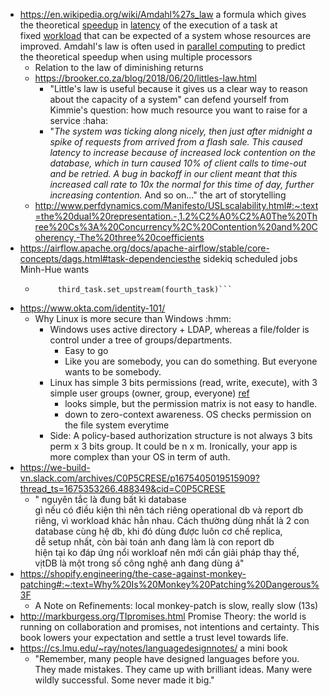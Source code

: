 - https://en.wikipedia.org/wiki/Amdahl%27s_law a formula which gives the theoretical [speedup](https://en.wikipedia.org/wiki/Speedup "Speedup") in [latency](https://en.wikipedia.org/wiki/Latency_(engineering) "Latency (engineering)") of the execution of a task at fixed [workload](https://en.wikipedia.org/wiki/Workload "Workload") that can be expected of a system whose resources are improved. Amdahl's law is often used in [parallel computing](https://en.wikipedia.org/wiki/Parallel_computing "Parallel computing") to predict the theoretical speedup when using multiple processors
	- Relation to the law of diminishing returns
	- https://brooker.co.za/blog/2018/06/20/littles-law.html
		- "Little's law is useful because it gives us a clear way to reason about the capacity of a system" can defend yourself from Kimmie's question: how much resource you want to raise for a service :haha:
		- "_The system was ticking along nicely, then just after midnight a spike of requests from arrived from a flash sale. This caused latency to increase because of increased lock contention on the database, which in turn caused 10% of client calls to time-out and be retried. A bug in backoff in our client meant that this increased call rate to 10x the normal for this time of day, further increasing contention._ And so on..." the art of storytelling
	- http://www.perfdynamics.com/Manifesto/USLscalability.html#:~:text=the%20dual%20representation.-,1.2%C2%A0%C2%A0The%20Three%20Cs%3A%20Concurrency%2C%20Contention%20and%20Coherency,-The%20three%20coefficients
- https://airflow.apache.org/docs/apache-airflow/stable/core-concepts/dags.html#task-dependenciesthe sidekiq scheduled jobs Minh-Hue wants
	- ```first_task.set_downstream(second_task, third_task)
           third_task.set_upstream(fourth_task)```
- https://www.okta.com/identity-101/
	- Why Linux is more secure than Windows :hmm:
		- Windows uses active directory + LDAP, whereas a file/folder is control under a tree of groups/departments.
			- Easy to go
			- Like you are somebody, you can do something. But everyone wants to be somebody.
		- Linux has simple 3 bits permissions (read, write, execute), with 3 simple user groups (owner, group, everyone) [ref](https://unix.stackexchange.com/questions/183994/understanding-unix-permissions-and-file-types)
			- looks simple, but the permission matrix is not easy to handle.
			- down to zero-context awareness. OS checks permission on the file system everytime
		- Side: A policy-based authorization structure is not always 3 bits perm x 3 bits group. It could be n x m. Ironically, your app is more complex than your OS in term of auth.
- https://we-build-vn.slack.com/archives/C0P5CRESE/p1675405019515909?thread_ts=1675353266.488349&cid=C0P5CRESE
	- " nguyên tắc là đung bất kì database gì nếu có điều kiện thì nên tách riêng operational db và report db riêng, vì workload khác hẳn nhau. Cách thường dùng nhất là 2 con database cùng hệ db, khi đó dùng được luôn cơ chế replica, dễ setup nhất, còn bài toán anh đang làm là con report db hiện tại ko đáp ứng nổi workloaf nên mới cần giải pháp thay thế, vịtDB là một trong số công nghệ anh đang dùng á"
- https://shopify.engineering/the-case-against-monkey-patching#:~:text=Why%20Is%20Monkey%20Patching%20Dangerous%3F
	- A Note on Refinements: local monkey-patch is slow, really slow (13s)
- http://markburgess.org/TIpromises.html Promise Theory: the world is running on collaboration and promises, not intentions and certainty. This book lowers your expectation and settle a trust level towards life.
- https://cs.lmu.edu/~ray/notes/languagedesignnotes/ a mini book
	- "Remember, many people have designed languages before you. They made mistakes. They came up with brilliant ideas. Many were wildly successful. Some never made it big."